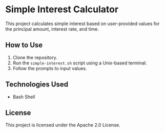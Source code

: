 # Simple Interest Calculator

This project calculates simple interest based on user-provided values for the principal amount, interest rate, and time.

## How to Use

1. Clone the repository.
2. Run the `simple-interest.sh` script using a Unix-based terminal.
3. Follow the prompts to input values.

## Technologies Used

- Bash Shell

## License

This project is licensed under the Apache 2.0 License.
